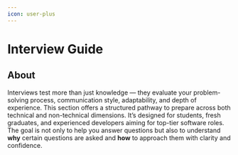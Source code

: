 ```yaml
---
icon: user-plus
---
```


# Interview Guide

## About

Interviews test more than just knowledge — they evaluate your problem-solving process, communication style, adaptability, and depth of experience. This section offers a structured pathway to prepare across both technical and non-technical dimensions. It’s designed for students, fresh graduates, and experienced developers aiming for top-tier software roles. The goal is not only to help you answer questions but also to understand **why** certain questions are asked and **how** to approach them with clarity and confidence.
